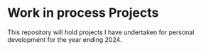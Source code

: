 # Work in process Projects
This repository will hold projects I have undertaken for personal development for the year ending 2024.
